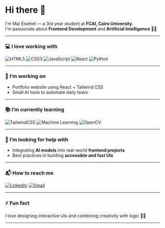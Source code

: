# Hi there 👋

I'm Mai Elsehet — a 3rd year student at **FCAI, Cairo University**.  
I'm passionate about **Frontend Development** and **Artificial Intelligence** 🤖✨

---

### 💻 I love working with

![HTML5](https://img.shields.io/badge/HTML5-E34F26?style=for-the-badge&logo=html5&logoColor=white)
![CSS3](https://img.shields.io/badge/CSS3-1572B6?style=for-the-badge&logo=css3&logoColor=white)
![JavaScript](https://img.shields.io/badge/JavaScript-F7DF1E?style=for-the-badge&logo=javascript&logoColor=black)
![React](https://img.shields.io/badge/React-61DAFB?style=for-the-badge&logo=react&logoColor=black)
![Python](https://img.shields.io/badge/Python-3776AB?style=for-the-badge&logo=python&logoColor=white)

---

### 🚧 I’m working on

- Portfolio website using React + Tailwind CSS
- Small AI tools to automate daily tasks

---

### 📚 I’m currently learning

![TailwindCSS](https://img.shields.io/badge/TailwindCSS-06B6D4?style=for-the-badge&logo=tailwind-css&logoColor=white)
![Machine Learning](https://img.shields.io/badge/Machine%20Learning-009688?style=for-the-badge)
![OpenCV](https://img.shields.io/badge/OpenCV-5C3EE8?style=for-the-badge&logo=opencv&logoColor=white)

---

### 🤔 I’m looking for help with

- Integrating **AI models** into real-world **frontend projects**
- Best practices in building **accessible and fast UIs**

---

### 📬 How to reach me

[![LinkedIn](https://img.shields.io/badge/-LinkedIn-0077B5?style=for-the-badge&logo=linkedin&logoColor=white)](https://www.linkedin.com/in/linkedin.com/in/mai-elsehet-2046b4327)
[![Gmail](https://img.shields.io/badge/-Email-D14836?style=for-the-badge&logo=gmail&logoColor=white)](mailto:maielsehet@gmail.com)


---

### ⚡ Fun fact

I love designing interactive UIs and combining creativity with logic 🎨🧠

---
